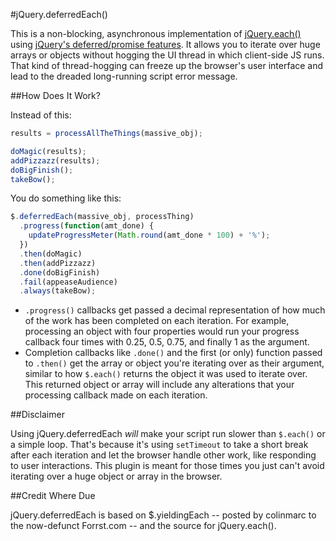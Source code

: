 #jQuery.deferredEach()

This is a non-blocking, asynchronous implementation of [jQuery.each()](http://api.jquery.com/jQuery.each/)
using [jQuery's deferred/promise features](http://api.jquery.com/category/deferred-object/).
It allows you to iterate over huge arrays or objects without hogging the UI thread
in which client-side JS runs. That kind of thread-hogging can freeze up the
browser's user interface and lead to the dreaded long-running script error message.

##How Does It Work?

Instead of this:

```javascript
results = processAllTheThings(massive_obj);

doMagic(results);
addPizzazz(results);
doBigFinish();
takeBow();
```

You do something like this:

```javascript
$.deferredEach(massive_obj, processThing)
  .progress(function(amt_done) {
    updateProgressMeter(Math.round(amt_done * 100) + '%');
  })
  .then(doMagic)
  .then(addPizzazz)
  .done(doBigFinish)
  .fail(appeaseAudience)
  .always(takeBow);
```

* `.progress()` callbacks get passed a decimal representation of how much of the
  work has been completed on each iteration. For example, processing an object with
  four properties would run your progress callback four times with 0.25, 0.5, 0.75,
  and finally 1 as the argument.
* Completion callbacks like `.done()` and the first (or only) function passed to
  `.then()` get the array or object you're iterating over as their argument,
  similar to how `$.each()` returns the object it was used to iterate over. This
  returned object or array will include any alterations that your processing 
  callback made on each iteration.

##Disclaimer

Using jQuery.deferredEach _will_ make your script run slower than `$.each()` or
a simple loop. That's because it's using `setTimeout` to take a short break after
each iteration and let the browser handle other work, like responding to user
interactions. This plugin is meant for those times you just can't avoid iterating
over a huge object or array in the browser.

##Credit Where Due

jQuery.deferredEach is based on $.yieldingEach -- posted by colinmarc to the
now-defunct Forrst.com -- and the source for jQuery.each().